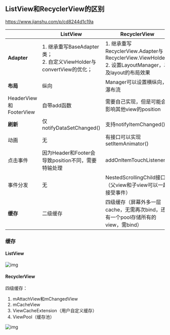 ## ListView和RecyclerView的区别

https://www.jianshu.com/p/cd8244d1c19a

|                        | ListView                                                     | RecyclerView                                                 |
| ---------------------- | ------------------------------------------------------------ | ------------------------------------------------------------ |
| **Adapter**            | 1. 继承重写BaseAdapter类；<br /> 2. 自定义ViewHolder与convertView的优化； | 1. 继承重写RecyclerView.Adapter与RecyclerView.ViewHolder <br />2. 设置LayoutManager，以及layout的布局效果 |
| **布局**               | 纵向                                                         | Manager可以设置横纵向，瀑布流                                |
| HeaderView和FooterView | 自带add函数                                                  | 需要自己实现，但是可能会影响其他view的position               |
| **刷新**               | 仅notifyDataSetChanged()                                     | 支持notifyItemChanged()                                      |
| 动画                   | 无                                                           | 有接口可以实现setItemAnimator()                              |
| 点击事件               | 因为Header和Footer会导致position不同，需要特输处理           | addOnItemTouchListener()                                     |
| 事件分发               | 无                                                           | NestedScrollingChild接口（父view和子view可以一起接受事件）   |
| **缓存**               | 二级缓存                                                     | 四级缓存（屏幕外多一层cache，无需再次bind，还有一个pool存储所有的view，需bind） |

### 缓存

#### ListView

![img](https://pic1.zhimg.com/80/v2-8745a78e15b09d7652ef9faa28eb1180_720w.jpg)

#### RecyclerView

四级缓存：

1. mAttachView和mChangedView 
2. mCacheView 
3. ViewCacheExtension（用户自定义缓存）
4.  ViewPool（缓存池）

![img](https://pic2.zhimg.com/80/v2-a8d1b3f8f1d3b96db61ef34b3934c7b9_720w.jpg)